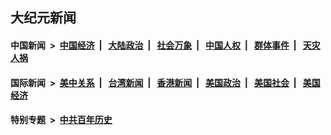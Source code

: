 ## 大纪元新闻

#### 中国新闻 &nbsp;>&nbsp; [中国经济](indexes/ncid283/README.md?12110045) &nbsp;| &nbsp; [大陆政治](indexes/ncid277/README.md?12110045) &nbsp;| &nbsp; [社会万象](indexes/ncid282/README.md?12110045) &nbsp;| &nbsp; [中国人权](indexes/ncid278/README.md?12110045) &nbsp;| &nbsp; [群体事件](indexes/ncid279/README.md?12110045) &nbsp;| &nbsp; [天灾人祸](indexes/ncid280/README.md?12110045)

#### 国际新闻 &nbsp;>&nbsp; [美中关系](indexes/nf1412576/README.md?12110045) &nbsp;| &nbsp; [台湾新闻](indexes/ncid1349361/README.md?12110045) &nbsp;| &nbsp; [香港新闻](indexes/ncid1349362/README.md?12110045) &nbsp;| &nbsp; [美国政治](indexes/ncid1078159/README.md?12110045) &nbsp;| &nbsp; [美国社会](indexes/ncid1078160/README.md?12110045) &nbsp;| &nbsp; [美国经济](indexes/ncid1078158/README.md?12110045)

#### 特别专题 &nbsp;>&nbsp; [中共百年历史](https://github.com/epoch-news/epoch-special/blob/master/README.md?12110045)  
